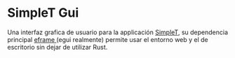 # SimpleT Gui

Una interfaz grafica de usuario para la applicación [SimpleT](https://github.com/ismaelxyz/simplet/),
su dependencia principal [eframe ](https://github.com/emilk/egui) (egui realmente) permite usar el entorno web y el de
escritorio sin dejar de utilizar Rust.
